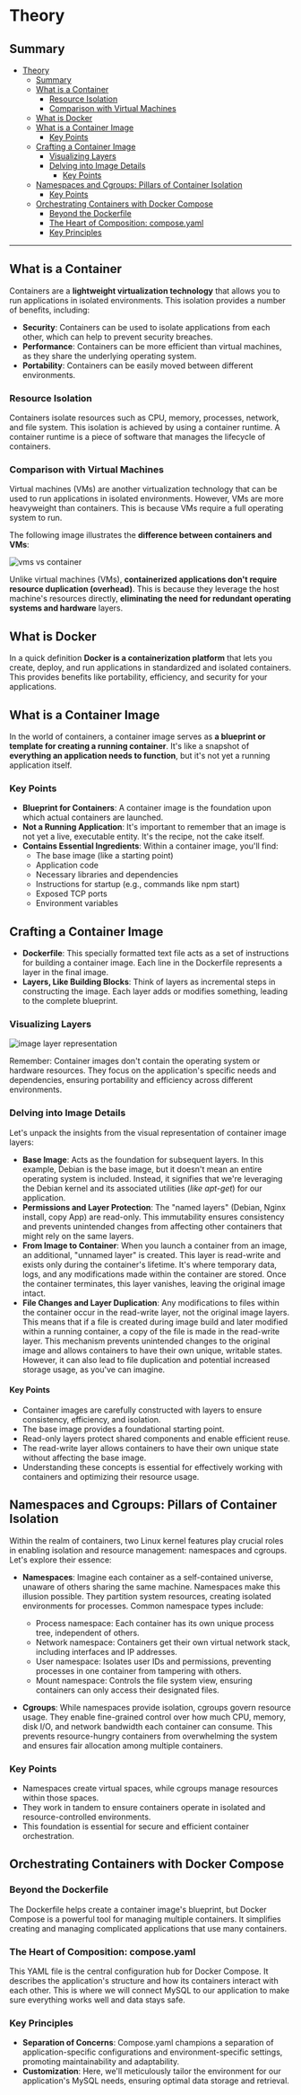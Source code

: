 # Theory

## Summary

- [Theory](#theory)
  - [Summary](#summary)
  - [What is a Container](#what-is-a-container)
    - [Resource Isolation](#resource-isolation)
    - [Comparison with Virtual Machines](#comparison-with-virtual-machines)
  - [What is Docker](#what-is-docker)
  - [What is a Container Image](#what-is-a-container-image)
    - [Key Points](#key-points)
  - [Crafting a Container Image](#crafting-a-container-image)
    - [Visualizing Layers](#visualizing-layers)
    - [Delving into Image Details](#delving-into-image-details)
      - [Key Points](#key-points-1)
  - [Namespaces and Cgroups: Pillars of Container Isolation](#namespaces-and-cgroups-pillars-of-container-isolation)
    - [Key Points](#key-points-2)
  - [Orchestrating Containers with Docker Compose](#orchestrating-containers-with-docker-compose)
    - [Beyond the Dockerfile](#beyond-the-dockerfile)
    - [The Heart of Composition: compose.yaml](#the-heart-of-composition-composeyaml)
    - [Key Principles](#key-principles)

---

## What is a Container

Containers are a **lightweight virtualization technology** that allows you to run applications in isolated environments. This isolation provides a number of benefits, including:

- **Security**: Containers can be used to isolate applications from each other, which can help to prevent security breaches.
- **Performance**: Containers can be more efficient than virtual machines, as they share the underlying operating system.
- **Portability**: Containers can be easily moved between different environments.

### Resource Isolation

Containers isolate resources such as CPU, memory, processes, network, and file system. This isolation is achieved by using a container runtime. A container runtime is a piece of software that manages the lifecycle of containers.

### Comparison with Virtual Machines

Virtual machines (VMs) are another virtualization technology that can be used to run applications in isolated environments. However, VMs are more heavyweight than containers. This is because VMs require a full operating system to run.

The following image illustrates the **difference between containers and VMs**:

![vms vs container](/images/vms_containerized.png)

Unlike virtual machines (VMs), **containerized applications don't require resource duplication (overhead)**. This is because they leverage the host machine's resources directly, **eliminating the need for redundant operating systems and hardware** layers.

## What is Docker

In a quick definition **Docker is a containerization platform** that lets you create, deploy, and run applications in standardized and isolated containers. This provides benefits like portability, efficiency, and security for your applications.

## What is a Container Image

In the world of containers, a container image serves as **a blueprint or template for creating a running container**. It's like a snapshot of **everything an application needs to function**, but it's not yet a running application itself.

### Key Points

- **Blueprint for Containers**: A container image is the foundation upon which actual containers are launched.
- **Not a Running Application**: It's important to remember that an image is not yet a live, executable entity. It's the recipe, not the cake itself.
- **Contains Essential Ingredients**: Within a container image, you'll find:
  - The base image (like a starting point)
  - Application code
  - Necessary libraries and dependencies
  - Instructions for startup (e.g., commands like npm start)
  - Exposed TCP ports
  - Environment variables

## Crafting a Container Image

- **Dockerfile**: This specially formatted text file acts as a set of instructions for building a container image. Each line in the Dockerfile represents a layer in the final image.
- **Layers, Like Building Blocks**: Think of layers as incremental steps in constructing the image. Each layer adds or modifies something, leading to the complete blueprint.

### Visualizing Layers

![image layer representation](/images/docker_image.png)

Remember: Container images don't contain the operating system or hardware resources. They focus on the application's specific needs and dependencies, ensuring portability and efficiency across different environments.

### Delving into Image Details

Let's unpack the insights from the visual representation of container image layers:

- **Base Image**: Acts as the foundation for subsequent layers. In this example, Debian is the base image, but it doesn't mean an entire operating system is included. Instead, it signifies that we're leveraging the Debian kernel and its associated utilities (*like apt-get*) for our application.
- **Permissions and Layer Protection**: The "named layers" (Debian, Nginx install, copy App) are read-only. This immutability ensures consistency and prevents unintended changes from affecting other containers that might rely on the same layers.
- **From Image to Container**: When you launch a container from an image, an additional, "unnamed layer" is created. This layer is read-write and exists only during the container's lifetime. It's where temporary data, logs, and any modifications made within the container are stored. Once the container terminates, this layer vanishes, leaving the original image intact.
- **File Changes and Layer Duplication**: Any modifications to files within the container occur in the read-write layer, not the original image layers. This means that if a file is created during image build and later modified within a running container, a copy of the file is made in the read-write layer. This mechanism prevents unintended changes to the original image and allows containers to have their own unique, writable states. However, it can also lead to file duplication and potential increased storage usage, as you've can imagine.

#### Key Points

- Container images are carefully constructed with layers to ensure consistency, efficiency, and isolation.
- The base image provides a foundational starting point.
- Read-only layers protect shared components and enable efficient reuse.
- The read-write layer allows containers to have their own unique state without affecting the base image.
- Understanding these concepts is essential for effectively working with containers and optimizing their resource usage.

## Namespaces and Cgroups: Pillars of Container Isolation

Within the realm of containers, two Linux kernel features play crucial roles in enabling isolation and resource management: namespaces and cgroups. Let's explore their essence:

- **Namespaces**: Imagine each container as a self-contained universe, unaware of others sharing the same machine. Namespaces make this illusion possible. They partition system resources, creating isolated environments for processes. Common namespace types include:
  - Process namespace: Each container has its own unique process tree, independent of others.
  - Network namespace: Containers get their own virtual network stack, including interfaces and IP addresses.
  - User namespace: Isolates user IDs and permissions, preventing processes in one container from tampering with others.
  - Mount namespace: Controls the file system view, ensuring containers can only access their designated files.

- **Cgroups**: While namespaces provide isolation, cgroups govern resource usage. They enable fine-grained control over how much CPU, memory, disk I/O, and network bandwidth each container can consume. This prevents resource-hungry containers from overwhelming the system and ensures fair allocation among multiple containers.

### Key Points

- Namespaces create virtual spaces, while cgroups manage resources within those spaces.
- They work in tandem to ensure containers operate in isolated and resource-controlled environments.
- This foundation is essential for secure and efficient container orchestration.

## Orchestrating Containers with Docker Compose

### Beyond the Dockerfile

The Dockerfile helps create a container image's blueprint, but Docker Compose is a powerful tool for managing multiple containers. It simplifies creating and managing complicated applications that use many containers.

### The Heart of Composition: compose.yaml

This YAML file is the central configuration hub for Docker Compose. It describes the application's structure and how its containers interact with each other. This is where we will connect MySQL to our application to make sure everything works well and data stays safe.

### Key Principles

- **Separation of Concerns**: Compose.yaml champions a separation of application-specific configurations and environment-specific settings, promoting maintainability and adaptability.
- **Customization**: Here, we'll meticulously tailor the environment for our application's MySQL needs, ensuring optimal data storage and retrieval.
